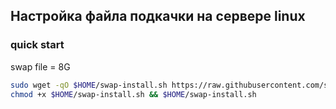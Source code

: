 ## Настройка файла подкачки на сервере linux

### quick start

swap file = 8G

```sh
sudo wget -qO $HOME/swap-install.sh https://raw.githubusercontent.com/starnodes/linux-tools/main/swap/swap-install.sh
chmod +x $HOME/swap-install.sh && $HOME/swap-install.sh
```
